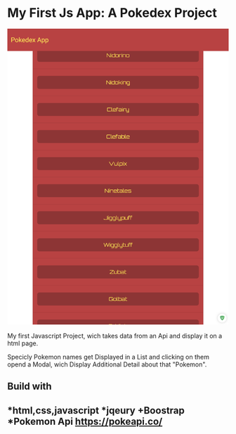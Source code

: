 # My First Js App: A Pokedex Project

![Page Screenshot](images/page_screenshot.png)

My first Javascript Project, wich takes data from an Api and display it on a html page.

Specicly Pokemon names get Displayed in a List and clicking on them opend a Modal, wich Display Additional Detail about that "Pokemon".

<h2>Build with<h2>

*html,css,javascript
*jqeury +Boostrap
*Pokemon Api https://pokeapi.co/

